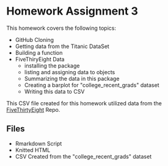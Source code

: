 # Homework Assignment 3

This homework covers the following topics:
 * GitHub Cloning
 * Getting data from the Titanic DataSet
 * Building a function
 * FiveThiryEight Data
   - installing the package
   - listing and assigning data to objects
   - Summarizing the data in this package
   - Creating a barplot for "college_recent_grads" dataset
   - Writing this data to CSV

This CSV file created for this homework utilized data from the [FiveThirtyEight](https://github.com/rudeboybert/fivethirtyeight) Repo.

## Files 

 * Rmarkdown Script
 * Knitted HTML
 * CSV Created from the "college_recent_grads" dataset
